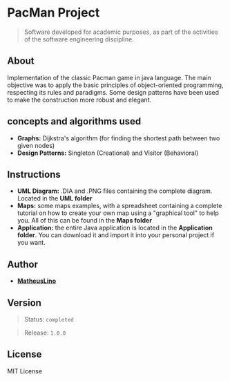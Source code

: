 # PacMan Project

> Software developed for academic purposes, as part of the activities of the software engineering discipline.


## About

Implementation of the classic Pacman game in java language. The main objective was to apply the basic principles of object-oriented programming, respecting its rules and paradigms. Some design patterns have been used to make the construction more robust and elegant. 


## concepts and algorithms used

* **Graphs:** Dijkstra's algorithm (for finding the shortest path between two given nodes)
* **Design Patterns:** Singleton (Creational) and Visitor (Behavioral)


## Instructions

* **UML Diagram:** .DIA and .PNG files containing the complete diagram. Located in the **UML folder**
* **Maps:** some maps examples, with a spreadsheet containing a complete tutorial on how to create your own map using a "graphical tool" to help you. All of this can be found in the **Maps folder**
* **Application:** the entire Java application is located in the **Application folder**. You can download it and import it into your personal project if you want.


## Author

* **[MatheusLino](https://github.com/matheuslino)**


## Version

> Status: `completed`

> Release: `1.0.0`


## License

MIT License
